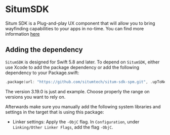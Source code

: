 # SitumSDK
Situm SDK is a Plug-and-play UX component that will allow you to bring wayfinding capabilities to your apps in no-time. You can find more information [here](https://situm.com/docs/)

## Adding the dependency

`SitumSDK` is designed for Swift 5.8 and later. To depend on `SitumSDK`, either use Xcode to add the package dependency or add the following dependency to your Package.swift:

```swift
.package(url: "https://github.com/situmtech/situm-sdk-spm.git", .upToNextMinor(from: "3.19.0")),
```

The version 3.19.0 is just and example. Choose properly the range on versions you want to rely on.

Afterwards make sure you manually add the following system libraries and settings in the target that is using this package:

 * Linker settings: Apply the `-ObjC` flag. In `Configuration`, under `Linking/Other Linker Flags`, add the flag `-ObjC`.

 
